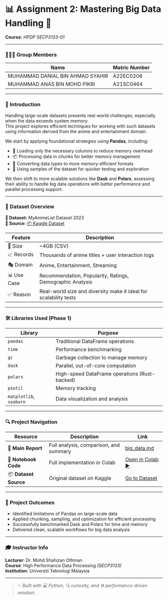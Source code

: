 # 📊 Assignment 2: Mastering Big Data Handling 🚀

**Course:** *HPDP SECP3133-01*

---

### 🧑‍🤝‍🧑 Group Members

| Name                               | Matric Number |
|------------------------------------|---------------|
| MUHAMMAD DANIAL BIN AHMAD SYAHIR  | A22EC0206 |
| MUHAMMAD ANAS BIN MOHD PIKRI      | A21SC0464 |



---

### 🌟 Introduction

Handling large-scale datasets presents real-world challenges, especially when the data exceeds system memory.  
This project explores efficient techniques for working with such datasets using information derived from the anime and entertainment domain.

We start by applying foundational strategies using **Pandas**, including:

- 🚪 Loading only the necessary columns to reduce memory overhead  
- 📦 Processing data in chunks for better memory management  
- 🧠 Converting data types to more memory-efficient formats  
- 🎯 Using samples of the dataset for quicker testing and exploration

We then shift to more scalable solutions like **Dask** and **Polars**, assessing their ability to handle big data operations with better performance and parallel processing support.


---

### 🎌 Dataset Overview

**📂 Dataset:** MyAnimeList Dataset 2023  
**🔗 Source:** [📦 Kaggle Dataset](https://www.kaggle.com/datasets/dbdmobile/myanimelist-dataset)

| Feature     | Description                                                      |
|-------------|------------------------------------------------------------------|
| 💾 Size     | ~4GB (CSV)                                                       |
| 📈 Records  | Thousands of anime titles + user interaction logs                |
| 🎭 Domain   | Anime, Entertainment, Streaming                                  |
| 📊 Use Case | Recommendation, Popularity, Ratings, Demographic Analysis       |
| ✅ Reason    | Real-world size and diversity make it ideal for scalability tests|

---

### 🛠️ Libraries Used (Phase 1)

| Library     | Purpose                                      |
|-------------|----------------------------------------------|
| `pandas`    | Traditional DataFrame operations             |
| `time`      | Performance benchmarking                     |
| `gc`        | Garbage collection to manage memory          |
| `dask`      | Parallel, out-of-core computation            |
| `polars`    | High-speed DataFrame operations (Rust-backed)|
| `psutil`    | Memory tracking                              |
| `matplotlib`, `seaborn` | Data visualization and analysis  |

---

### 🔍 Project Navigation

| Resource             | Description                             | Link                                                              |
|----------------------|-----------------------------------------|-------------------------------------------------------------------|
| 📄 **Main Report**    | Full analysis, comparison, and summary  | [big_data.md](https://github.com/drshahizan/HPDP/blob/main/2425/assignment/A2/bdm/Dans/big_data.md)|
| 📓 **Notebook Code**  | Full implementation in Colab            | [Open in Colab ▶️](https://colab.research.google.com/drive/1ztlLQDrfvT1gRwekZ3E_5p93nWnl6QrO?usp=sharing)|
| 📦 **Dataset Source** | Original dataset on Kaggle              | [Go to Dataset](https://www.kaggle.com/datasets/dbdmobile/myanimelist-dataset) |

---

### 🔧 Project Outcomes

- Identified limitations of Pandas on large-scale data
- Applied chunking, sampling, and optimization for efficient processing
- Successfully benchmarked Dask and Polars for time and memory
- Delivered clean, scalable workflows for big data analysis

---

### 🎓 Instructor Info

**Lecturer**: Dr. Mohd Shahizan Othman  
**Course**: High Performance Data Processing *(SECP3133)*  
**Institution**: Universiti Teknologi Malaysia

---

> ✨ *Built with 💻 Python, 🔍 curiosity, and ⚙️ performance-driven mindset.*

